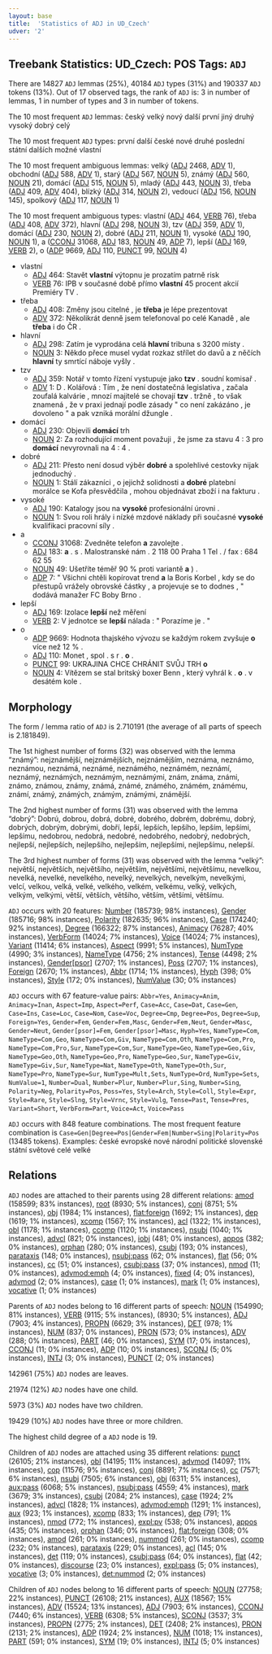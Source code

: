 ```yaml
---
layout: base
title:  'Statistics of ADJ in UD_Czech'
udver: '2'
---
```


## Treebank Statistics: UD_Czech: POS Tags: `ADJ`

There are 14827 `ADJ` lemmas (25%), 40184 `ADJ` types (31%) and 190337 `ADJ` tokens (13%).
Out of 17 observed tags, the rank of `ADJ` is: 3 in number of lemmas, 1 in number of types and 3 in number of tokens.

The 10 most frequent `ADJ` lemmas: český velký nový další první jiný druhý vysoký dobrý celý

The 10 most frequent `ADJ` types:  první další české nové druhé poslední státní dalších možné vlastní

The 10 most frequent ambiguous lemmas: velký ([ADJ]() 2468, [ADV]() 1), obchodní ([ADJ]() 588, [ADV]() 1), starý ([ADJ]() 567, [NOUN]() 5), známý ([ADJ]() 560, [NOUN]() 21), domácí ([ADJ]() 515, [NOUN]() 5), mladý ([ADJ]() 443, [NOUN]() 3), třeba ([ADJ]() 409, [ADV]() 404), blízký ([ADJ]() 314, [NOUN]() 2), vedoucí ([ADJ]() 156, [NOUN]() 145), spolkový ([ADJ]() 117, [NOUN]() 1)

The 10 most frequent ambiguous types:  vlastní ([ADJ]() 464, [VERB]() 76), třeba ([ADJ]() 408, [ADV]() 372), hlavní ([ADJ]() 298, [NOUN]() 3), tzv ([ADJ]() 359, [ADV]() 1), domácí ([ADJ]() 230, [NOUN]() 2), dobré ([ADJ]() 211, [NOUN]() 1), vysoké ([ADJ]() 190, [NOUN]() 1), a ([CCONJ]() 31068, [ADJ]() 183, [NOUN]() 49, [ADP]() 7), lepší ([ADJ]() 169, [VERB]() 2), o ([ADP]() 9669, [ADJ]() 110, [PUNCT]() 99, [NOUN]() 4)


* vlastní
  * [ADJ]() 464: Stavět <b>vlastní</b> výtopnu je prozatím patrně risk
  * [VERB]() 76: IPB v současné době přímo <b>vlastní</b> 45 procent akcií Premiéry TV .
* třeba
  * [ADJ]() 408: Změny jsou citelné , je <b>třeba</b> je lépe prezentovat
  * [ADV]() 372: Několikrát denně jsem telefonoval po celé Kanadě , ale <b>třeba</b> i do ČR .
* hlavní
  * [ADJ]() 298: Zatím je vyprodána celá <b>hlavní</b> tribuna s 3200 místy .
  * [NOUN]() 3: Někdo přece musel vydat rozkaz střílet do davů a z něčích <b>hlavní</b> ty smrtící náboje vyšly .
* tzv
  * [ADJ]() 359: Notář v tomto řízení vystupuje jako <b>tzv</b> . soudní komisař .
  * [ADV]() 1: D . Kolářová : Tím , že není dostatečná legislativa , začala zoufalá kalvárie , mnozí majitelé se chovají <b>tzv</b> . tržně , to však znamená , že v praxi jednají podle zásady " co není zakázáno , je dovoleno " a pak vzniká morální džungle .
* domácí
  * [ADJ]() 230: Objevili <b>domácí</b> trh
  * [NOUN]() 2: Za rozhodující moment považuji , že jsme za stavu 4 : 3 pro <b>domácí</b> nevyrovnali na 4 : 4 .
* dobré
  * [ADJ]() 211: Přesto není dosud výběr <b>dobré</b> a spolehlivé cestovky nijak jednoduchý .
  * [NOUN]() 1: Stálí zákazníci , o jejichž solidnosti a <b>dobré</b> platební morálce se Kofa přesvědčila , mohou objednávat zboží i na fakturu .
* vysoké
  * [ADJ]() 190: Katalogy jsou na <b>vysoké</b> profesionální úrovni .
  * [NOUN]() 1: Svou roli hrály i nízké mzdové náklady při současné <b>vysoké</b> kvalifikaci pracovní síly .
* a
  * [CCONJ]() 31068: Zvedněte telefon <b>a</b> zavolejte .
  * [ADJ]() 183: <b>a</b> . s . Malostranské nám . 2 118 00 Praha 1 Tel . / fax : 684 62 55
  * [NOUN]() 49: Ušetříte téměř 90 % proti variantě <b>a</b> ) .
  * [ADP]() 7: " Všichni chtěli kopírovat trend <b>a</b> la Boris Korbel , kdy se do přestupů vrážely obrovské částky , a projevuje se to dodnes , " dodává manažer FC Boby Brno .
* lepší
  * [ADJ]() 169: Izolace <b>lepší</b> než měření
  * [VERB]() 2: V jednotce se <b>lepší</b> nálada : " Porazíme je . "
* o
  * [ADP]() 9669: Hodnota thajského vývozu se každým rokem zvyšuje <b>o</b> více než 12 % .
  * [ADJ]() 110: Monet , spol . s r . <b>o</b> .
  * [PUNCT]() 99: UKRAJINA CHCE CHRÁNIT SVŮJ TRH <b>o</b>
  * [NOUN]() 4: Vítězem se stal britský boxer Benn , který vyhrál k . <b>o</b> . v desátém kole .

## Morphology

The form / lemma ratio of `ADJ` is 2.710191 (the average of all parts of speech is 2.181849).

The 1st highest number of forms (32) was observed with the lemma “známý”: nejznámější, nejznámějších, nejznámějším, neznáma, neznámo, neznámou, neznámá, neznámé, neznámého, neznámém, neznámí, neznámý, neznámých, neznámým, neznámými, znám, známa, známi, známo, známou, známy, známá, známé, známého, známém, známému, známí, známý, známých, známým, známými, známější.

The 2nd highest number of forms (31) was observed with the lemma “dobrý”: Dobrú, dobrou, dobrá, dobré, dobrého, dobrém, dobrému, dobrý, dobrých, dobrým, dobrými, dobří, lepší, lepších, lepšího, lepším, lepšími, lepšímu, nedobrou, nedobrá, nedobré, nedobrého, nedobrý, nedobrých, nejlepší, nejlepších, nejlepšího, nejlepším, nejlepšími, nejlepšímu, nelepší.

The 3rd highest number of forms (31) was observed with the lemma “velký”: největší, největších, největšího, největším, největšími, největšímu, nevelkou, nevelká, nevelké, nevelkého, nevelký, nevelkých, nevelkým, nevelkými, velcí, velkou, velká, velké, velkého, velkém, velkému, velký, velkých, velkým, velkými, větší, větších, většího, větším, většími, většímu.

`ADJ` occurs with 20 features: [Number](cs-feat-Number.html) (185739; 98% instances), [Gender](cs-feat-Gender.html) (185716; 98% instances), [Polarity](cs-feat-Polarity.html) (182635; 96% instances), [Case](cs-feat-Case.html) (174240; 92% instances), [Degree](cs-feat-Degree.html) (166322; 87% instances), [Animacy](cs-feat-Animacy.html) (76287; 40% instances), [VerbForm](cs-feat-VerbForm.html) (14024; 7% instances), [Voice](cs-feat-Voice.html) (14024; 7% instances), [Variant](cs-feat-Variant.html) (11414; 6% instances), [Aspect](cs-feat-Aspect.html) (9991; 5% instances), [NumType](cs-feat-NumType.html) (4990; 3% instances), [NameType](cs-feat-NameType.html) (4756; 2% instances), [Tense](cs-feat-Tense.html) (4498; 2% instances), [Gender[psor]](cs-feat-Gender[psor].html) (2707; 1% instances), [Poss](cs-feat-Poss.html) (2707; 1% instances), [Foreign](cs-feat-Foreign.html) (2670; 1% instances), [Abbr](cs-feat-Abbr.html) (1714; 1% instances), [Hyph](cs-feat-Hyph.html) (398; 0% instances), [Style](cs-feat-Style.html) (172; 0% instances), [NumValue](cs-feat-NumValue.html) (30; 0% instances)

`ADJ` occurs with 67 feature-value pairs: `Abbr=Yes`, `Animacy=Anim`, `Animacy=Inan`, `Aspect=Imp`, `Aspect=Perf`, `Case=Acc`, `Case=Dat`, `Case=Gen`, `Case=Ins`, `Case=Loc`, `Case=Nom`, `Case=Voc`, `Degree=Cmp`, `Degree=Pos`, `Degree=Sup`, `Foreign=Yes`, `Gender=Fem`, `Gender=Fem,Masc`, `Gender=Fem,Neut`, `Gender=Masc`, `Gender=Neut`, `Gender[psor]=Fem`, `Gender[psor]=Masc`, `Hyph=Yes`, `NameType=Com`, `NameType=Com,Geo`, `NameType=Com,Giv`, `NameType=Com,Oth`, `NameType=Com,Pro`, `NameType=Com,Pro,Sur`, `NameType=Com,Sur`, `NameType=Geo`, `NameType=Geo,Giv`, `NameType=Geo,Oth`, `NameType=Geo,Pro`, `NameType=Geo,Sur`, `NameType=Giv`, `NameType=Giv,Sur`, `NameType=Nat`, `NameType=Oth`, `NameType=Oth,Sur`, `NameType=Pro`, `NameType=Sur`, `NumType=Mult,Sets`, `NumType=Ord`, `NumType=Sets`, `NumValue=1`, `Number=Dual`, `Number=Plur`, `Number=Plur,Sing`, `Number=Sing`, `Polarity=Neg`, `Polarity=Pos`, `Poss=Yes`, `Style=Arch`, `Style=Coll`, `Style=Expr`, `Style=Rare`, `Style=Slng`, `Style=Vrnc`, `Style=Vulg`, `Tense=Past`, `Tense=Pres`, `Variant=Short`, `VerbForm=Part`, `Voice=Act`, `Voice=Pass`

`ADJ` occurs with 848 feature combinations.
The most frequent feature combination is `Case=Gen|Degree=Pos|Gender=Fem|Number=Sing|Polarity=Pos` (13485 tokens).
Examples: české evropské nové národní politické slovenské státní světové celé velké


## Relations

`ADJ` nodes are attached to their parents using 28 different relations: [amod](cs-dep-amod.html) (158599; 83% instances), [root](cs-dep-root.html) (8930; 5% instances), [conj](cs-dep-conj.html) (8751; 5% instances), [obj](cs-dep-obj.html) (1984; 1% instances), [flat:foreign](cs-dep-flat:foreign.html) (1692; 1% instances), [dep](cs-dep-dep.html) (1619; 1% instances), [xcomp](cs-dep-xcomp.html) (1567; 1% instances), [acl](cs-dep-acl.html) (1322; 1% instances), [obl](cs-dep-obl.html) (1178; 1% instances), [ccomp](cs-dep-ccomp.html) (1120; 1% instances), [nsubj](cs-dep-nsubj.html) (1040; 1% instances), [advcl](cs-dep-advcl.html) (821; 0% instances), [iobj](cs-dep-iobj.html) (481; 0% instances), [appos](cs-dep-appos.html) (382; 0% instances), [orphan](cs-dep-orphan.html) (280; 0% instances), [csubj](cs-dep-csubj.html) (193; 0% instances), [parataxis](cs-dep-parataxis.html) (148; 0% instances), [nsubj:pass](cs-dep-nsubj:pass.html) (62; 0% instances), [flat](cs-dep-flat.html) (56; 0% instances), [cc](cs-dep-cc.html) (51; 0% instances), [csubj:pass](cs-dep-csubj:pass.html) (37; 0% instances), [nmod](cs-dep-nmod.html) (11; 0% instances), [advmod:emph](cs-dep-advmod:emph.html) (4; 0% instances), [fixed](cs-dep-fixed.html) (4; 0% instances), [advmod](cs-dep-advmod.html) (2; 0% instances), [case](cs-dep-case.html) (1; 0% instances), [mark](cs-dep-mark.html) (1; 0% instances), [vocative](cs-dep-vocative.html) (1; 0% instances)

Parents of `ADJ` nodes belong to 16 different parts of speech: [NOUN](cs-pos-NOUN.html) (154990; 81% instances), [VERB](cs-pos-VERB.html) (9115; 5% instances),  (8930; 5% instances), [ADJ](cs-pos-ADJ.html) (7903; 4% instances), [PROPN](cs-pos-PROPN.html) (6629; 3% instances), [DET](cs-pos-DET.html) (978; 1% instances), [NUM](cs-pos-NUM.html) (837; 0% instances), [PRON](cs-pos-PRON.html) (573; 0% instances), [ADV](cs-pos-ADV.html) (288; 0% instances), [PART](cs-pos-PART.html) (46; 0% instances), [SYM](cs-pos-SYM.html) (17; 0% instances), [CCONJ](cs-pos-CCONJ.html) (11; 0% instances), [ADP](cs-pos-ADP.html) (10; 0% instances), [SCONJ](cs-pos-SCONJ.html) (5; 0% instances), [INTJ](cs-pos-INTJ.html) (3; 0% instances), [PUNCT](cs-pos-PUNCT.html) (2; 0% instances)

142961 (75%) `ADJ` nodes are leaves.

21974 (12%) `ADJ` nodes have one child.

5973 (3%) `ADJ` nodes have two children.

19429 (10%) `ADJ` nodes have three or more children.

The highest child degree of a `ADJ` node is 19.

Children of `ADJ` nodes are attached using 35 different relations: [punct](cs-dep-punct.html) (26105; 21% instances), [obl](cs-dep-obl.html) (14195; 11% instances), [advmod](cs-dep-advmod.html) (14097; 11% instances), [cop](cs-dep-cop.html) (11576; 9% instances), [conj](cs-dep-conj.html) (8891; 7% instances), [cc](cs-dep-cc.html) (7571; 6% instances), [nsubj](cs-dep-nsubj.html) (7505; 6% instances), [obj](cs-dep-obj.html) (6311; 5% instances), [aux:pass](cs-dep-aux:pass.html) (6068; 5% instances), [nsubj:pass](cs-dep-nsubj:pass.html) (4559; 4% instances), [mark](cs-dep-mark.html) (3679; 3% instances), [csubj](cs-dep-csubj.html) (2084; 2% instances), [case](cs-dep-case.html) (1924; 2% instances), [advcl](cs-dep-advcl.html) (1828; 1% instances), [advmod:emph](cs-dep-advmod:emph.html) (1291; 1% instances), [aux](cs-dep-aux.html) (923; 1% instances), [xcomp](cs-dep-xcomp.html) (833; 1% instances), [dep](cs-dep-dep.html) (791; 1% instances), [nmod](cs-dep-nmod.html) (772; 1% instances), [expl:pv](cs-dep-expl:pv.html) (538; 0% instances), [appos](cs-dep-appos.html) (435; 0% instances), [orphan](cs-dep-orphan.html) (346; 0% instances), [flat:foreign](cs-dep-flat:foreign.html) (308; 0% instances), [amod](cs-dep-amod.html) (261; 0% instances), [nummod](cs-dep-nummod.html) (261; 0% instances), [ccomp](cs-dep-ccomp.html) (232; 0% instances), [parataxis](cs-dep-parataxis.html) (229; 0% instances), [acl](cs-dep-acl.html) (145; 0% instances), [det](cs-dep-det.html) (119; 0% instances), [csubj:pass](cs-dep-csubj:pass.html) (64; 0% instances), [flat](cs-dep-flat.html) (42; 0% instances), [discourse](cs-dep-discourse.html) (23; 0% instances), [expl:pass](cs-dep-expl:pass.html) (5; 0% instances), [vocative](cs-dep-vocative.html) (3; 0% instances), [det:nummod](cs-dep-det:nummod.html) (2; 0% instances)

Children of `ADJ` nodes belong to 16 different parts of speech: [NOUN](cs-pos-NOUN.html) (27758; 22% instances), [PUNCT](cs-pos-PUNCT.html) (26108; 21% instances), [AUX](cs-pos-AUX.html) (18567; 15% instances), [ADV](cs-pos-ADV.html) (15524; 13% instances), [ADJ](cs-pos-ADJ.html) (7903; 6% instances), [CCONJ](cs-pos-CCONJ.html) (7440; 6% instances), [VERB](cs-pos-VERB.html) (6308; 5% instances), [SCONJ](cs-pos-SCONJ.html) (3537; 3% instances), [PROPN](cs-pos-PROPN.html) (2775; 2% instances), [DET](cs-pos-DET.html) (2408; 2% instances), [PRON](cs-pos-PRON.html) (2131; 2% instances), [ADP](cs-pos-ADP.html) (1924; 2% instances), [NUM](cs-pos-NUM.html) (1018; 1% instances), [PART](cs-pos-PART.html) (591; 0% instances), [SYM](cs-pos-SYM.html) (19; 0% instances), [INTJ](cs-pos-INTJ.html) (5; 0% instances)

